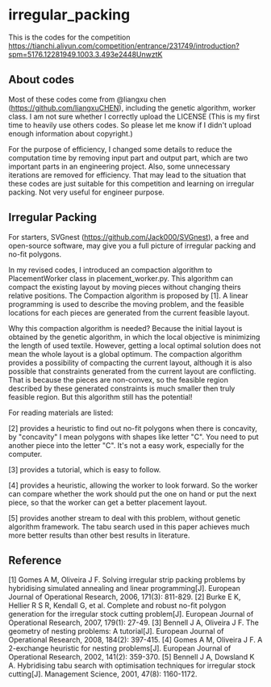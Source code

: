 # irregular_packing

This is the codes for the competition https://tianchi.aliyun.com/competition/entrance/231749/introduction?spm=5176.12281949.1003.3.493e2448UnwztK

## About codes

Most of these codes come from @liangxu chen (https://github.com/liangxuCHEN), including the genetic algorithm, worker class. I am not sure whether I correctly upload the LICENSE (This is my first time to heavily use others codes. So please let me know if I didn't upload enough information about copyright.)

For the purpose of efficiency, I changed some details to reduce the computation time by removing input part and output part, which are two important parts in an engineering project. Also, some unnecessary iterations are removed for efficiency. That may lead to the situation that these codes are just suitable for this competition and learning on irregular packing. Not very useful for engineer purpose.

## Irregular Packing

For starters, SVGnest (https://github.com/Jack000/SVGnest), a free and open-source software, may give you a full picture of irregular packing and no-fit polygons.

In my revised codes, I introduced an compaction algorithm to PlacementWorker class in placement_worker.py. This algorithm can compact the existing layout by moving pieces without changing theirs relative positions.
The Compaction algorithm is proposed by [1]. A linear programming is used to describe the moving problem, and the feasible locations for each pieces are generated from the current feasible layout. 

Why this compaction algorithm is needed? Because the initial layout is obtained by the genetic algorithm, in which the local objective is minimizing the length of used textile. However, getting a local optimal solution does not mean the whole layout is a global optimum. The compaction algorithm provides a possibility of compacting the current layout, although it is also
possible that constraints generated from the current layout are conflicting. That is because the pieces are non-convex, so the feasible region described by these generated constraints is much smaller then truly feasible region. But this algorithm still has the potential!

For reading materials are listed:

[2] provides a heuristic to find out no-fit polygons when there is concavity, by "concavity" I mean polygons with shapes like letter "C". You need to put another piece into the letter "C". It's not a easy work, especially for the computer.

[3] provides a tutorial, which is easy to follow.

[4] provides a heuristic, allowing the worker to look forward. So the worker can compare whether the work should put the one on hand or put the next piece, 
so that the worker can get a better placement layout.

[5] provides another stream to deal with this problem, without genetic algorithm framework. The tabu search used in this paper achieves much more better results than other best results in literature.






## Reference
[1] Gomes A M, Oliveira J F. Solving irregular strip packing problems by hybridising simulated annealing and linear programming[J]. European Journal of Operational Research, 2006, 171(3): 811-829.
[2] Burke E K, Hellier R S R, Kendall G, et al. Complete and robust no-fit polygon generation for the irregular stock cutting problem[J]. European Journal of Operational Research, 2007, 179(1): 27-49.
[3] Bennell J A, Oliveira J F. The geometry of nesting problems: A tutorial[J]. European Journal of Operational Research, 2008, 184(2): 397-415.
[4] Gomes A M, Oliveira J F. A 2-exchange heuristic for nesting problems[J]. European Journal of Operational Research, 2002, 141(2): 359-370.
[5] Bennell J A, Dowsland K A. Hybridising tabu search with optimisation techniques for irregular stock cutting[J]. Management Science, 2001, 47(8): 1160-1172.


